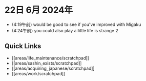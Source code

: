 # 22日 6月 2024年
- (4:19午前) would be good to see if you've improved with Migaku
- (4:24午前) you could also play a little life is strange 2

  



## Quick Links
- [[areas/life_maintenance/scratchpad]]
- [[areas/sashin_exists/scratchpad]]
- [[areas/acquiring_japanese/scratchpad]]
- [[areas/work/scratchpad]]
